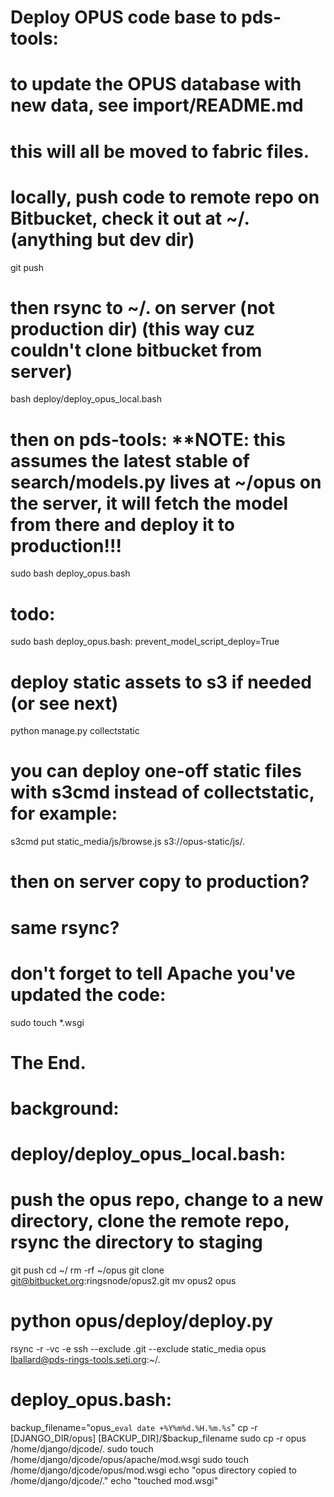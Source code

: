 # Deploy OPUS code base to pds-tools:

# to update the OPUS database with new data, see import/README.md

# this will all be moved to fabric files.

# locally, push code to remote repo on Bitbucket, check it out at ~/. (anything but dev dir)
git push

# then rsync to ~/. on server (not production dir) (this way cuz couldn't clone bitbucket from server)

bash deploy/deploy_opus_local.bash

# then on pds-tools: **NOTE: this assumes the latest stable of search/models.py lives at ~/opus on the server, it will fetch the model from there and deploy it to production!!!
sudo bash deploy_opus.bash

# todo:
sudo bash deploy_opus.bash: prevent_model_script_deploy=True

# deploy static assets to s3 if needed (or see next)
python manage.py collectstatic

# you can deploy one-off static files with s3cmd instead of collectstatic, for example:
s3cmd put static_media/js/browse.js s3://opus-static/js/.

# then on server copy to production?
# same rsync?

# don't forget to tell Apache you've updated the code:
sudo touch *.wsgi

# The End.




# background:

# deploy/deploy_opus_local.bash:
# push the opus repo, change to a new directory, clone the remote repo, rsync the directory to staging
git push
cd ~/
rm -rf ~/opus
git clone git@bitbucket.org:ringsnode/opus2.git
mv opus2 opus
# python opus/deploy/deploy.py
rsync -r -vc -e ssh --exclude .git --exclude static_media opus lballard@pds-rings-tools.seti.org:~/.



# deploy_opus.bash:
backup_filename="opus_`eval date +%Y%m%d.%H.%m.%s`"
cp -r [DJANGO_DIR/opus] [BACKUP_DIR]/$backup_filename
sudo cp -r opus /home/django/djcode/.
sudo touch /home/django/djcode/opus/apache/mod.wsgi
sudo touch /home/django/djcode/opus/mod.wsgi
echo "opus directory copied to  /home/django/djcode/."
echo "touched mod.wsgi"




